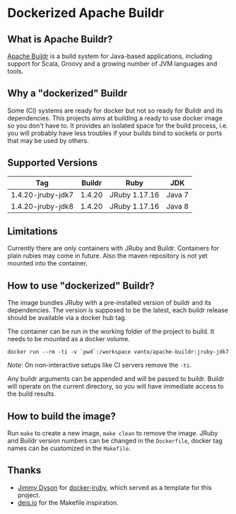 # Dockerized Apache Buildr

## What is Apache Buildr?

[Apache Buildr](http://buildr.apache.org/) is a build system for Java-based applications, including support for Scala, Groovy and a growing number of JVM languages and tools.

## Why a "dockerized" Buildr

Some (CI) systems are ready for docker but not so ready for Buildr and its dependencies. This projects aims at building a ready to use docker image so you don't have to. It provides an isolated space for the build process, i.e. you will probably have less troubles if your builds bind to sockets or ports that may be used by others.

## Supported Versions

| Tag               | Buildr  | Ruby          | JDK    |
| ----------------- | ------- | ------------- | ------ |
| 1.4.20-jruby-jdk7 | 1.4.20  | JRuby 1.17.16 | Java 7 |
| 1.4.20-jruby-jdk8 | 1.4.20  | JRuby 1.17.16 | Java 8 |

## Limitations

Currently there are only containers with JRuby and Buildr. Containers for plain rubies may come in future. Also the maven repository is not yet mounted into the container.

## How to use "dockerized" Buildr?

The image bundles JRuby with a pre-installed version of buildr and its dependencies. The version is supposed to be the latest, each buildr release should be available via a docker hub tag.

The container can be run in the working folder of the project to build. It needs to be mounted as a docker volume.

    docker run --rm -ti -v `pwd`:/workspace vanto/apache-buildr:jruby-jdk7

*Note*: On non-interactive setups like CI servers remove the `-ti`.

Any buildr arguments can be appended and will be passed to buildr. Buildr will operate on the current directory, so you will have immediate access to the build results.

## How to build the image?

Run `make` to create a new image, `make clean` to remove the image. JRuby and Buildr version numbers can be changed in the `Dockerfile`, docker tag names can be customized in the `Makefile`.

## Thanks
 * [Jimmy Dyson](https://github.com/jimmidyson) for [docker-jruby](https://github.com/jimmidyson/docker-jruby), which served as a template for this project.
 * [deis.io](http://deis.io/) for the Makefile inspiration.
